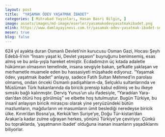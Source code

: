 ```yaml
---
layout: post
title:  "YAŞAMAK ÖDEV YAŞATMAK İBADET"
categories: [ Mihrabad Yayınları, Hasan Basri Bilgin, ]
image: assets/images/md-image/eserler/yasamakodevyasatmakibadet.png
mlink: https://www.damlayayinevi.com.tr/yasamak-odev-yasatmak-ibadet-selcuklu-ve-osmanli-nin-insani-yonetim-ilkesi
meser: true
blog: false
---
```


624 yıl ayakta duran Osmanlı Devleti’nin kurucusu Osman Gazi, Hocası Şeyh Edebâ-li’nin “İnsanı yaşat ki, Devlet yaşasın” buyruğunu benimsemiş, esas almış ve bu anla-yışla hareket etmiştir. Ecdadımızın üç kıtada adaletle hükümran olmasının temelinde, insana sevgiyle bakan, şefkatle yaklaşan ve merhametle muamele eden bu hassasiyeti müşahade ediyoruz.
“Yaşamak ödev, yaşatmak ibadet” anlayışı, sadece Fatih Sultan Mehmed’in parolası olmamış, ondan önceki Osmanlı padişahların-da, Selçuklu sultanlarında ve Müslüman Türk hakanlarında da biricik prensip kabul edilmiş ve bu ilkeye sımsıkı bağlı kalınmıştır. Derviş Yunus’un ulu ifadesiyle, “Yaradılan Yara-dan’dan ötürü hoş görülmüş” ve elbette hoş tutulmuştur.
Bugün Türkiye, bu insanî anlayışın biricik mirasçısı olarak yine yeryüzündeki bütün mazlumların, mağdurların ve masumların ümit beslediği neredeyse biricik ülke. Kırım’dan Bosna’ya, Kerkük’ten Suriye’ye, Doğu Tür-kistan’dan Arakan’a kadar zulme uğrayan herkes, yönünü Türkiye’ye çeviriyor. Çünkü bu topraklarda, ‘yaşatmanın ibadet’ olduğuna inanan insanların yaşadıklarını biliyorlar.